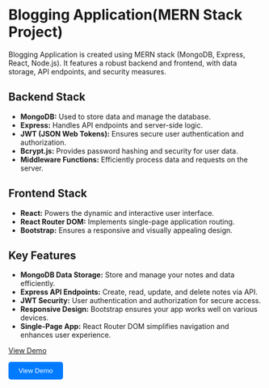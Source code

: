 # Blogging Application(MERN Stack Project)

Blogging Application is created using MERN stack (MongoDB, Express, React, Node.js). It features a robust backend and frontend, with data storage, API endpoints, and security measures.

## Backend Stack
- **MongoDB:** Used to store data and manage the database.
- **Express:** Handles API endpoints and server-side logic.
- **JWT (JSON Web Tokens):** Ensures secure user authentication and authorization.
- **Bcrypt.js:** Provides password hashing and security for user data.
- **Middleware Functions:** Efficiently process data and requests on the server.

## Frontend Stack
- **React:** Powers the dynamic and interactive user interface.
- **React Router DOM:** Implements single-page application routing.
- **Bootstrap:** Ensures a responsive and visually appealing design.

## Key Features
- **MongoDB Data Storage:** Store and manage your notes and data efficiently.
- **Express API Endpoints:** Create, read, update, and delete notes via API.
- **JWT Security:** User authentication and authorization for secure access.
- **Responsive Design:** Bootstrap ensures your app works well on various devices.
- **Single-Page App:** React Router DOM simplifies navigation and enhances user experience.

[View Demo](https://blog-frontend-seven-eta.vercel.app/)

<button onclick="window.open('https://blog-frontend-seven-eta.vercel.app/', '_blank')" style="background-color: #007bff; color: white; padding: 10px 20px; border: none; border-radius: 5px; cursor: pointer;">View Demo</button>


